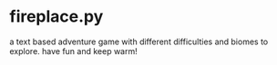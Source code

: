 # fireplace.py
a text based adventure game with different difficulties and biomes to explore. have fun and keep warm!
